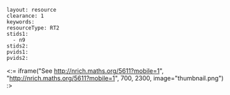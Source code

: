 ````
layout: resource
clearance: 1
keywords:
resourceType: RT2
stids1: 
  - n9
stids2:
pvids1:
pvids2:

````

<:= iframe("See http://nrich.maths.org/5611?mobile=1", "http://nrich.maths.org/5611?mobile=1", 700, 2300, image="thumbnail.png") :>

